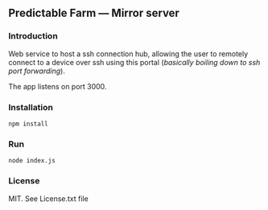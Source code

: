Predictable Farm — Mirror server
---

### Introduction

Web service to host a ssh connection hub, allowing the user to remotely connect to a device over ssh using this portal (_basically boiling down to ssh port forwarding_).

The app listens on port 3000.

### Installation

    npm install

### Run

    node index.js

### License

MIT. See License.txt file